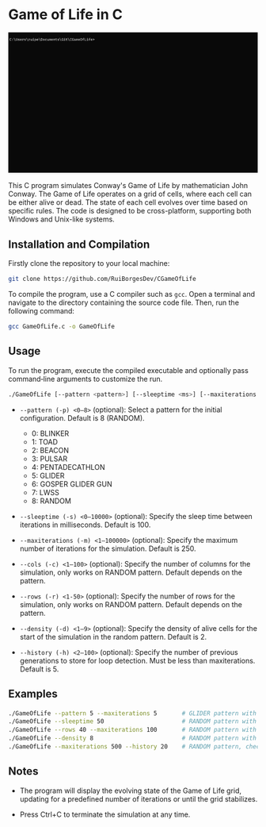 # Game of Life in C

![Demo of Game Of Life](demo.gif)

This C program simulates Conway's Game of Life by mathematician John Conway. The Game of Life operates on a grid of cells, where each cell can be either alive or dead. The state of each cell evolves over time based on specific rules.
The code is designed to be cross-platform, supporting both Windows and Unix-like systems.

## Installation and Compilation

Firstly clone the repository to your local machine:

```bash
git clone https://github.com/RuiBorgesDev/CGameOfLife
```

To compile the program, use a C compiler such as `gcc`. Open a terminal and navigate to the directory containing the source code file. Then, run the following command:

```bash
gcc GameOfLife.c -o GameOfLife
```

## Usage

To run the program, execute the compiled executable and optionally pass command‑line arguments to customize the run.

```bash
./GameOfLife [--pattern <pattern>] [--sleeptime <ms>] [--maxiterations <n>] [--cols <n>] [--rows <n>] [--density <n>]
```

- `--pattern (-p) <0–8>` (optional): Select a pattern for the initial configuration. Default is 8 (RANDOM).
  - 0: BLINKER
  - 1: TOAD
  - 2: BEACON
  - 3: PULSAR
  - 4: PENTADECATHLON
  - 5: GLIDER
  - 6: GOSPER GLIDER GUN
  - 7: LWSS
  - 8: RANDOM

- `--sleeptime (-s) <0–10000>` (optional): Specify the sleep time between iterations in milliseconds. Default is 100.

- `--maxiterations (-m) <1–100000>` (optional): Specify the maximum number of iterations for the simulation. Default is 250.

- `--cols (-c) <1–100>` (optional): Specify the number of columns for the simulation, only works on RANDOM pattern. Default depends on the pattern.

- `--rows (-r) <1-50>` (optional): Specify the number of rows for the simulation, only works on RANDOM pattern. Default depends on the pattern.

- `--density (-d) <1–9>` (optional): Specify the density of alive cells for the start of the simulation in the random pattern. Default is 2.

- `--history (-h) <2–100>` (optional): Specify the number of previous generations to store for loop detection. Must be less than maxiterations. Default is 5.

## Examples

```bash
./GameOfLife --pattern 5 --maxiterations 5       # GLIDER pattern with 5 max iterations
./GameOfLife --sleeptime 50                      # RANDOM pattern with 50ms delay
./GameOfLife --rows 40 --maxiterations 100       # RANDOM pattern with 40 rows and 100 max iterations
./GameOfLife --density 8                         # RANDOM pattern with 80% density
./GameOfLife --maxiterations 500 --history 20    # RANDOM pattern, check for loops over the last 20 states up to 500 iterations
```

## Notes

- The program will display the evolving state of the Game of Life grid, updating for a predefined number of iterations or until the grid stabilizes.

- Press Ctrl+C to terminate the simulation at any time.
